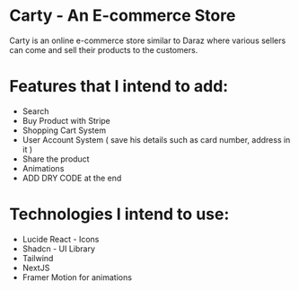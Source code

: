 # Carty - An E-commerce Store

Carty is an online e-commerce store similar to Daraz where various sellers can come and sell their products to the customers.

# Features that I intend to add:

-   Search
-   Buy Product with Stripe
-   Shopping Cart System
-   User Account System ( save his details such as card number, address in it )
-   Share the product
-   Animations
-   ADD DRY CODE at the end

# Technologies I intend to use:

-   Lucide React - Icons
-   Shadcn - UI Library
-   Tailwind
-   NextJS
-   Framer Motion for animations
